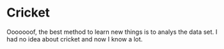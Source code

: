 # Cricket
Ooooooof, the best method to learn new things is to analys the data set. I had no idea about cricket and now I know a lot.
